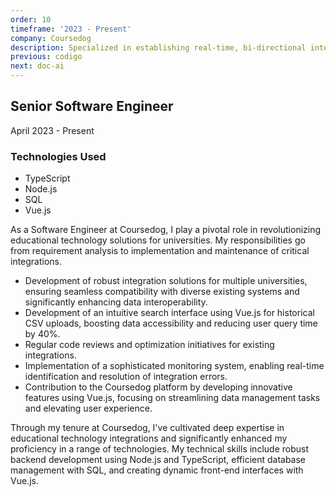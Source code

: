 ```yaml
---
order: 10
timeframe: '2023 - Present'
company: Coursedog
description: Specialized in establishing real-time, bi-directional integrations with educational systems, ensuring seamless integration and compliance, and streamlining class, event, curriculum, and catalogue planning.
previous: codigo
next: doc-ai
---
```


<!-- markdownlint-disable MD041 -->
## Senior Software Engineer

April 2023 - Present

### Technologies Used

- TypeScript
- Node.js
- SQL
- Vue.js

As a Software Engineer at Coursedog, I play a pivotal role in revolutionizing educational technology solutions for universities. My responsibilities go from requirement analysis to implementation and maintenance of critical integrations.

- Development of robust integration solutions for multiple universities, ensuring seamless compatibility with diverse existing systems and significantly enhancing data interoperability.
- Development of an intuitive search interface using Vue.js for historical CSV uploads, boosting data accessibility and reducing user query time by 40%.
- Regular code reviews and optimization initiatives for existing integrations.
- Implementation of a sophisticated monitoring system, enabling real-time identification and resolution of integration errors.
- Contribution to the Coursedog platform by developing innovative features using Vue.js, focusing on streamlining data management tasks and elevating user experience.

Through my tenure at Coursedog, I've cultivated deep expertise in educational technology integrations and significantly enhanced my proficiency in a range of technologies. My technical skills include robust backend development using Node.js and TypeScript, efficient database management with SQL, and creating dynamic front-end interfaces with Vue.js.
